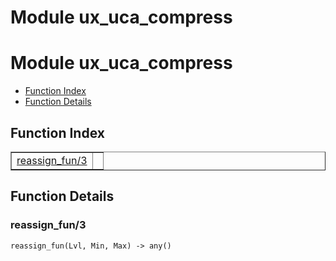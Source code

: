 Module ux_uca_compress
======================


<h1>Module ux_uca_compress</h1>

* [Function Index](#index)
* [Function Details](#functions)






<h2><a name="index">Function Index</a></h2>



<table width="100%" border="1" cellspacing="0" cellpadding="2" summary="function index"><tr><td valign="top"><a href="#reassign_fun-3">reassign_fun/3</a></td><td></td></tr></table>




<h2><a name="functions">Function Details</a></h2>


<a name="reassign_fun-3"></a>

<h3>reassign_fun/3</h3>





`reassign_fun(Lvl, Min, Max) -> any()`

